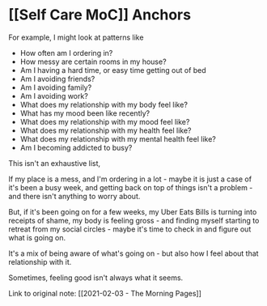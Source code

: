 # [[Self Care MoC]] Anchors

For example, I might look at patterns like

- How often am I ordering in?
- How messy are certain rooms in my house?
- Am I having a hard time, or easy time getting out of bed
- Am I avoiding friends?
- Am I avoiding family?
- Am I avoiding work?
- What does my relationship with my body feel like?
- What has my mood been like recently?
- What does my relationship with my mood feel like?
- What does my relationship with my health feel like?
- What does my relationship with my mental health feel like?
- Am I becoming addicted to busy?

This isn't an exhaustive list, 

If my place is a mess, and I'm ordering in a lot - maybe it is just a case of it's been a busy week, and getting back on top of things isn't a problem - and there isn't anything to worry about.

But, if it's been going on for a few weeks, my Uber Eats Bills is turning into receipts of shame, my body is feeling gross - and finding myself starting to retreat from my social circles - maybe it's time to check in and figure out what is going on.

It's a mix of being aware of what's going on - but also how I feel about that relationship with it. 

Sometimes, feeling good isn't always what it seems.


Link to original note: [[2021-02-03 - The Morning Pages]]